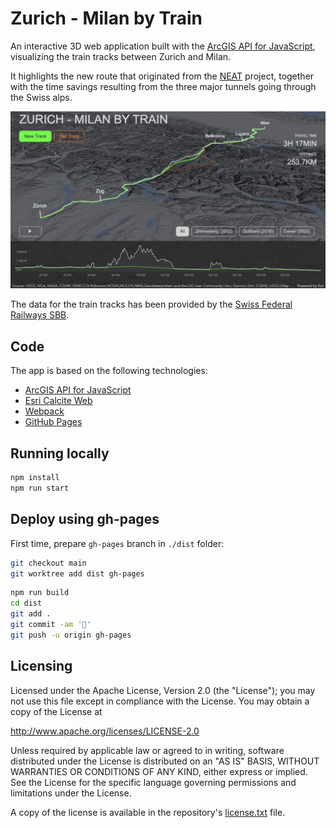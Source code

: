 # Zurich - Milan by Train

An interactive 3D web application built with the [ArcGIS API for JavaScript](developers.arcgis.com/javascript/), visualizing the train tracks between Zurich and Milan.

It highlights the new route that originated from the [NEAT](https://en.wikipedia.org/wiki/NRLA) project, together with the time savings resulting from the three major tunnels going through the Swiss alps.

[![screenshot](./public/screenshot.png)](https://arnofiva.github.io/neat-train-tracks)

The data for the train tracks has been provided by the [Swiss Federal Railways SBB](https://sbb.ch).

## Code

The app is based on the following technologies:
* [ArcGIS API for JavaScript](developers.arcgis.com/javascript/)
* [Esri Calcite Web](https://esri.github.io/calcite-web/)
* [Webpack](https://webpack.js.org/)
* [GitHub Pages](https://pages.github.com/)

## Running locally

```sh
npm install
npm run start
```

## Deploy using gh-pages

First time, prepare `gh-pages` branch in `./dist` folder:
```sh
git checkout main
git worktree add dist gh-pages
```

```sh
npm run build
cd dist
git add .
git commit -am '🎉'
git push -u origin gh-pages
```

## Licensing

Licensed under the Apache License, Version 2.0 (the "License");
you may not use this file except in compliance with the License.
You may obtain a copy of the License at

   http://www.apache.org/licenses/LICENSE-2.0

Unless required by applicable law or agreed to in writing, software
distributed under the License is distributed on an "AS IS" BASIS,
WITHOUT WARRANTIES OR CONDITIONS OF ANY KIND, either express or implied.
See the License for the specific language governing permissions and
limitations under the License.

A copy of the license is available in the repository's [license.txt](./license.txt) file.